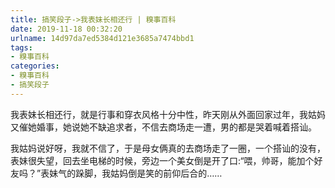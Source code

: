 ```yaml
---
title: 搞笑段子->我表妹长相还行 | 糗事百科
date: 2019-11-18 00:32:20
urlname: 14d97da7ed5384d121e3685a7474bbd1
tags: 
- 糗事百科
categories:
- 糗事百科
- 搞笑段子
---
```

我表妹长相还行，就是行事和穿衣风格十分中性，昨天刚从外面回家过年，我姑妈又催她婚事，她说她不缺追求者，不信去商场走一遭，男的都是哭着喊着搭讪。

我姑妈说好呀，我就不信了，于是母女俩真的去商场走了一圈，一个搭讪的没有，表妹很失望，回去坐电梯的时候，旁边一个美女倒是开了口:“喂，帅哥，能加个好 友吗？”表妹气的跺脚，我姑妈倒是笑的前仰后合的……



